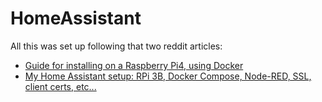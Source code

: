 # HomeAssistant

All this was set up following that two reddit articles:
- [Guide for installing on a Raspberry Pi4, using Docker](https://www.reddit.com/r/homeassistant/comments/cm4tzp/guide_for_installing_on_a_raspberry_pi4_using/)
- [My Home Assistant setup: RPi 3B, Docker Compose, Node-RED, SSL, client certs, etc...](https://www.reddit.com/r/homeassistant/comments/895iw6/my_home_assistant_setup_rpi_3b_docker_compose/)

